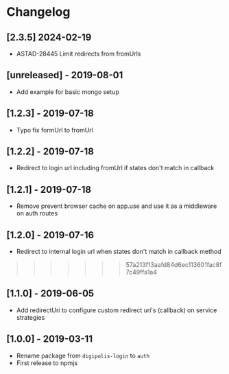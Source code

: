 # Changelog

## [2.3.5] 2024-02-19
- ASTAD-28445 Limit redirects from fromUrls

## [unreleased] - 2019-08-01
- Add example for basic mongo setup

## [1.2.3] - 2019-07-18
- Typo fix formUrl to fromUrl

## [1.2.2] - 2019-07-18
- Redirect to login url including fromUrl if states don't match in callback

## [1.2.1] - 2019-07-18
- Remove prevent browser cache on app.use and use it as a middleware on auth routes

## [1.2.0] - 2019-07-16
- Redirect to internal login url when states don't match in callback method
>>>>>>> 57a213f13aafd84d6ec113601fac8f7c49ffa1a4

## [1.1.0] - 2019-06-05
- Add redirectUri to configure custom redirect uri's (callback) on service strategies

## [1.0.0] - 2019-03-11
- Rename package from `digipolis-login` to `auth`
- First release to npmjs
